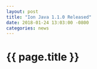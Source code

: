 ```yaml
---
layout: post
title: "Ion Java 1.1.0 Released"
date: 2018-01-24 13:03:00 -0800
categories: news
---
```


# {{ page.title }}